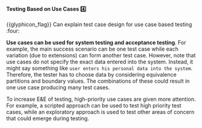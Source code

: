 <div id="title">

#### Testing Based on Use Cases :four:

<span id="prereqs"></span>

</div>
<span id="outcomes">{{glyphicon_flag}} Can explain test case design for use case based testing :four:</span>

<div id="body">

**Use cases can be used for system testing and acceptance testing**. For example, the main success scenario can be one test case while each variation (due to extensions) can form another test case. However, note that use cases do not specify the exact data entered into the system. Instead, it might say something like `user enters his personal data into the system`. Therefore, the tester has to choose data by considering equivalence partitions and boundary values. The combinations of these could result in one use case producing many test cases.

To increase <trigger trigger="click" for="modal:usebaseBased-EandE">E&E of testing</trigger>, high-priority use cases are given more attention. For example, a <trigger trigger="click" for="modal:usecaseBased-scripted">scripted approach</trigger> can be used to test high priority test cases, while an exploratory approach is used to test other areas of concern that could emerge during testing.

<modal large title="Quality Assurance → Test Case Design → Introduction → (extract) E&E of testing" id="modal:usebaseBased-EandE">
  <include src="../../introduction/what/text.md#e-and-e"/>
</modal>

<modal large title="Textbook »" id="modal:usecaseBased-scripted">
  <include src="../../../testing/testingTypes/exploratoryVsScriptedTesting/what/unit-inElsewhere-asFlat.md" boilerplate/>
</modal>

</div>

<div id="extras">
</div>